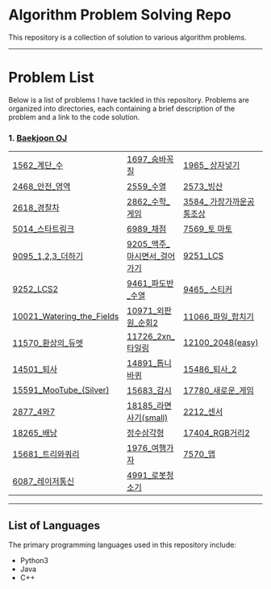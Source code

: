 # Algorithm Problem Solving Repo
This repository is a collection of solution to various algorithm problems.

---
# Problem List
Below is a list of problems I have tackled in this repository. Problems are organized into directories, each containing a brief description of the problem and a link to the code solution.
### 1. [Baekjoon OJ](<https://www.acmicpc.net/>)

| | | |
|---|---|---|
|[1562_계단_수](./Baekjoon_oj/solution/1562_계단_수.md)|[1697_숨바꼭질](./Baekjoon_oj/solution/1697_숨바꼭질.md)|[1965_ 상자넣기](./Baekjoon_oj/solution/1965_상자넣기.md)|
|[2468_안전_영역](./Baekjoon_oj/solution/2468_안전_영역.md)|[2559_수열](./Baekjoon_oj/solution/2559_수열.md)|[2573_빙산](./Baekjoon_oj/solution/2573_빙산.md)|
|[2618_경찰차](./Baekjoon_oj/solution/2618_경찰차.md)|[2862_수학_게임](./Baekjoon_oj/solution/2862_수학_게임.md)|[3584_ 가장가까운공통조상](./Baekjoon_oj/solution/3584_가장가까운공통조상.md)|
|[5014_스타트링크](./Baekjoon_oj/solution/5014_스타트링크.md)|[6989_채점](./Baekjoon_oj/solution/6989_채점.md)|[7569_토 마토](./Baekjoon_oj/solution/7569_토마토.md)|
|[9095_1,2,3_더하기](./Baekjoon_oj/solution/9095_1,2,3_더하기.md)|[9205_맥주_마시면서_걸어가기](./Baekjoon_oj/solution/9205_맥주_마시면서_걸어가기.md)|[9251_LCS](./Baekjoon_oj/solution/9251_LCS.md)|
|[9252_LCS2](./Baekjoon_oj/solution/9252_LCS2.md)|[9461_파도반_수열](./Baekjoon_oj/solution/9461_파도반_수열.md)|[9465_ 스티커](./Baekjoon_oj/solution/9465_스티커.md)|
|[10021_Watering_the_Fields](./Baekjoon_oj/solution/10021_Watering_the_Fields.md)|[10971_외판원_순회2](./Baekjoon_oj/solution/10971_외판원_순회2.md)|[11066_파일_합치기](./Baekjoon_oj/solution/11066_파일_합치기.md)|
|[11570_환상의_듀엣](./Baekjoon_oj/solution/11570_환상의_듀엣.md)|[11726_2xn_타일링](./Baekjoon_oj/solution/11726_2xn_타일링.md)|[12100_2048(easy)](./Baekjoon_oj/solution/12100_2048(easy).md)|
|[14501_퇴사](./Baekjoon_oj/solution/14501_퇴사.md)|[14891_톱니바퀴](./Baekjoon_oj/solution/14891_톱니바퀴.md)|[15486_퇴사_2](./Baekjoon_oj/solution/15486_퇴사_2.md)|
|[15591_MooTube_(Silver)](./Baekjoon_oj/solution/15591_MooTube_(Silver).md)|[15683_감시](./Baekjoon_oj/solution/15683_감시.md)|[17780_새로운_게임](./Baekjoon_oj/solution/17780_새로운_게임.md)|
|[2877_4와7](./Baekjoon_oj/solution/2877_4와7.md)|[18185_라면사기(small)](https://velog.io/@gynhyunkim/%EB%B0%B1%EC%A4%80Python3-18185-%EB%9D%BC%EB%A9%B4-%EC%82%AC%EA%B8%B0-small)|[2212_센서](https://velog.io/@gynhyunkim/%EB%B0%B1%EC%A4%80Python3-2212%EB%B2%88-%EC%84%BC%EC%84%9C)|
|[18265_배낭](https://velog.io/@gynhyunkim/%EB%B0%B1%EC%A4%80Python3-12865%EB%B2%88-%EB%B0%B0%EB%82%AD)|[정수삼각형](https://velog.io/@gynhyunkim/%ED%94%84%EB%A1%9C%EA%B7%B8%EB%9E%98%EB%A8%B8%EC%8A%A4Java-%EC%A0%95%EC%88%98-%EC%82%BC%EA%B0%81%ED%98%95-%ED%92%80%EC%9D%B4)|[17404_RGB거리2](https://velog.io/@gynhyunkim/%EB%B0%B1%EC%A4%80Python3-17404-RGB%EA%B1%B0%EB%A6%AC2)|
|[15681_트리와쿼리](https://velog.io/@gynhyunkim/%EB%B0%B1%EC%A4%80Pyton3-15681-%ED%8A%B8%EB%A6%AC%EC%99%80-%EC%BF%BC%EB%A6%AC)|[1976_여행가자](https://velog.io/@gynhyunkim/%EB%B0%B1%EC%A4%80Python3-1976-%EC%97%AC%ED%96%89-%EA%B0%80%EC%9E%90)|[7570_앱](https://velog.io/@gynhyunkim/%EB%B0%B1%EC%A4%80Python3-7579-%EC%95%B1)|
|[6087_레이저통신](https://velog.io/@gynhyunkim/%EB%B0%B1%EC%A4%80Python3-6087%EB%B2%88-%EB%A0%88%EC%9D%B4%EC%A0%80-%ED%86%B5%EC%8B%A0)|[4991_로봇청소기](https://velog.io/@gynhyunkim/%EB%B0%B1%EC%A4%80Python3-4991-%EB%A1%9C%EB%B4%87%EC%B2%AD%EC%86%8C%EA%B8%B0)||
---
## List of Languages
The primary programming languages used in this repository include:
- Python3 
- Java 
- C++
